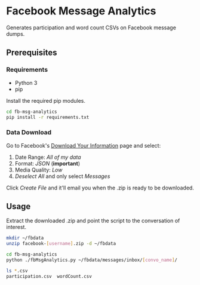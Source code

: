 # Facebook Message Analytics

Generates participation and word count CSVs on Facebook message dumps.

## Prerequisites
### Requirements
- Python 3
- pip

Install the required pip modules.

```bash
cd fb-msg-analytics
pip install -r requirements.txt
```

### Data Download
Go to Facebook's [Download Your Information](https://www.facebook.com/dyi/) page and select:
1. Date Range: _All of my data_
2. Format: _JSON_ (__important__)
3. Media Quality: _Low_
4. _Deselect All_ and only select _Messages_

Click _Create File_ and it'll email you when the .zip is ready to be downloaded.

## Usage
Extract the downloaded .zip and point the script to the conversation of interest.

```bash
mkdir ~/fbdata
unzip facebook-[username].zip -d ~/fbdata

cd fb-msg-analytics
python ./fbMsgAnalytics.py ~/fbdata/messages/inbox/[convo_name]/

ls *.csv
participation.csv  wordCount.csv
```
